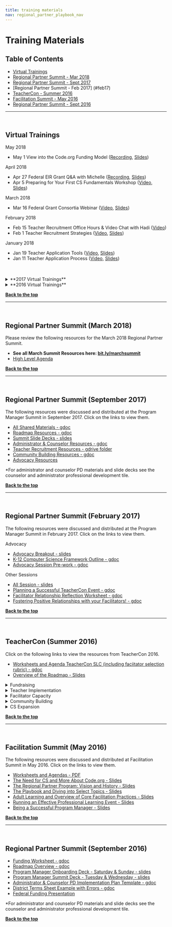 ```yaml
---
title: training materials
nav: regional_partner_playbook_nav
---
```

<meta name="robots" content="noindex">
<a id="top"></a>

# Training Materials

## Table of Contents
- [Virtual Trainings](#virtual)
- [Regional Partner Summit - Mar 2018](#mar18)
- [Regional Partner Summit - Sept 2017](#sept17)
- [Regional Partner Summit - Feb 2017] (#feb17)
- [TeacherCon - Summer 2016](#teachercon16)
- [Facilitation Summit - May 2016](#fac16)
- [Regional Partner Summit - Sept 2016](#sept16)



________________
<a id="virtual"></a>
<br/>
## Virtual Trainings


May 2018

- May 1 View into the Code.org Funding Model ([Recording](https://code.zoom.us/recording/share/W5BoJRfbxk_LRq1MgcQye8dlD7VXYKZk0ORiGBf0tEqwIumekTziMw), [Slides](https://drive.google.com/file/d/1kackyrWrkMLQbxPhYzlctIhjQRTRHj-h/view?usp=sharing))

April 2018

- Apr 27 Federal EIR Grant Q&A with Michelle ([Recording](https://code.zoom.us/recording/share/5KSPF0GpkNSoDF1L7ZgBIljrp-BzgKA4PZkGw2Otq6WwIumekTziMw), [Slides](https://drive.google.com/file/d/1Ty_EX5loAj_mqG41gbioK1VDqkWu3USj/view?usp=sharing))
- Apr 5 Preparing for Your First CS Fundamentals Workshop ([Video](https://code.zoom.us/recording/share/JitvrbyVnzbGFQjvDfpHmH201xikzVgEM7Z_JNjkT9k), [Slides](https://drive.google.com/file/d/1_Ovx0cYkaAxOiaSfzJ8ZxtI1x6lrzhqq/view?usp=sharing))


March 2018

- Mar 16 Federal Grant Consortia Webinar ([Video](https://code.zoom.us/recording/play/DaPic_y7f-R80ZsdTan8wtrgPgfTmV6NqRHe9cVBYi7Ra9UhQIFavOH_cHfi5cgy), [Slides](https://drive.google.com/file/d/1zp-eIO7XyY9TGVv76741vEcFRlLBf-sM/view?usp=sharing))

February 2018

- Feb 15 Teacher Recruitment Office Hours & Video Chat with Hadi ([Video](https://zoom.us/recording/play/zhCfZbsJmnYHyNbLHu45FbO7Hb5Q5-frDAEMcU9xEc3mQMS91AGbXBzQW2C9RYKR))
- Feb 1 Teacher Recruitment Strategies ([Video](https://code.zoom.us/recording/play/1zNBEQIEdZz1mNF1ZB1dfMc712T8QZytT8S3-9HKcinn7aL8SHdwLLaE9Ufd2j0Q), [Slides](https://drive.google.com/drive/folders/1KZBZvHP9OwDm_4VqOp6v-i7ICvivnGzo))

January 2018

- Jan 19 Teacher Application Tools ([Video](https://code.zoom.us/recording/play/YTF54MqiBk6352GrU7mClLIeZ8eZ91P-tsrXw7yp1g2mafp4x1GEOIvPFBMbslmg), [Slides](https://drive.google.com/drive/folders/1KZBZvHP9OwDm_4VqOp6v-i7ICvivnGzo))
- Jan 11 Teacher Application Process ([Video](https://code.zoom.us/recording/play/aEKJINsQA4uXqKqUx_gmk3V6neP24RusyC_0Rd9W1pwlDnDy5KSz5g0v_vIfG5eM), [Slides](https://drive.google.com/drive/folders/1KZBZvHP9OwDm_4VqOp6v-i7ICvivnGzo))
<br/>
<br/>

 <details>
    <summary>**2017 Virtual Trainings**</summary>
    <p>

December 2017  

  - Dec 12 TEALS & the CS Principles Classroom ([Video](https://code.zoom.us/recording/play/7YH4DmJAL5OutCqgRsE5-YORNg0RUP5Uu-c_KtcX0P-LS-ohu9wUfXJS-K_URZz6))

November 2017

  - Nov 1 (Group 3)  Facilitator Application Process Meeting ([Video] (https://code.zoom.us/recording/play/YZM2cTTmiqmj7j9Hbl4F01UOzb1SacQPAMeS6lT4dp8wRGkNmsDyTojAIPtuYtHg)
  - Nov 2 (Group 1 & 2)  Facilitator Application Process Meeting ([Video](https://code.zoom.us/recording/play/QmCDGnLI7rzNAfgh_S4UQAAEouzONxsxBr6bZG8GyAc9z5dXLA-rWbIm5rhZO3Jx))
  - Nov 6 (Group 1) Group 1 Partner Sustainability Planning & CS Fundamentals Program [Video](https://code.zoom.us/recording/play/GQyAdC4l3EvCTxJ0Vqmm8Ut3KzwdYw2H8pjbAU7DQRpUVatwh50iUciZJtJxfIQj?autoplay=true)
  - Nov 7 (Group 2 & 3) CS Fundamentals Program Meeting [Video](https://code.zoom.us/recording/play/1Wv_0js9OWADSq-Si10Ap5xxAHIRGsSiRAcZd-LpHYz1xgTIM7JjNX8_e1cDbfgL)
  - Nov 29 (Group 3) Facilitator Interview Process Virtual Meeting [Video](https://code.zoom.us/recording/play/1FfVGNpYtTgCJp6k7OoPwsNWThfsFJY0tKs1j6Dmkv0PJg3Uv7FeHk42C3Lr33bY)
  - Nov 30 (Group 1 & 2) Facilitator Interview Process Virtual Meeting [Video] (https://code.zoom.us/recording/play/526dKZPrGxY2Qt53dnzjwQ5ZZsymMl-E_FY9uA5Fee5_9omgEuADdaI0IY4hxDBd)

October 2017

  - October 19, 2017 Hour of Code Meeting ([Video](https://code.zoom.us/recording/play/wivm29HGNRKwHjj9lbija7G0Oo6HX_J4AvWh0kYMOt5MRlgct7P-_Nwp0ZC-fPkl))

September 2017

  - Sept 14 (Group 3) Welcome Webinar [Video](http://videos.code.org/plp/new-partner.mp4)

May 2017:

  - Annual Report Q&A [Video](http://videos.code.org/Annual_Report_Template_QandA.mp4)

April 2017:

  - Reviewing the CSP Local Leads Training [Video](http://videos.code.org/plp/Reviewing_the_CSP_Local_Leads_Training.mp4), [Slides](https://docs.google.com/presentation/d/1KlRbs_u-tZ3s0_vp61pvqPOi3HyxbNTBSmfJ4syqvaY/view#)

March 2017:

  - Guest Speaker Series: NCWIT [Video](http://videos.code.org/plp/NCWIT_March17.mp4), [Slides](https://docs.google.com/presentation/d/1nxC--kbLdFF41laOZqKFmKjMZmfsFUMAwf2VZkF59q4/edit)
  - CS Principles Webinar for Teachers [Video](http://videos.code.org/plp/3-28-2017_CSPrinciples_Webinar.mp4)

January 2017:                                            

  - How to Review Teacher Applications [Video](https://videos.code.org/teacher/Teacher+Application+Review+Process.mp4), [Slides](https://docs.google.com/presentation/d/11bDnl_ekOspmJ4cVhShvoRQ3k0GVq0DeSWpRPx56CJg/edit?usp=sharing)
  - CSP Teacher Application Process for Local Workshops [Video](http://videos.code.org/cs-principles/CSP-teacher-application-process-for-local-workshops.mp4), [Slides](https://docs.google.com/presentation/d/1SHF7pfrJmFt53Cp6GRpvw6VIo93x4euT-InYWYfe8Q4/edit?usp=sharing)
  - Guest Speaker Series: TEALS [Video](http://videos.code.org/plp/Guest+Speaker_TEALS.mp4), [Slides](https://docs.google.com/presentation/d/1IgAynJuCVKy1EW5vZBpNvVn4xOIADDISNfg-LKLli5M/edit?usp=sharing)
<br/>
</p>
</details>

  <details>
    <summary>**2016 Virtual Trainings**</summary>
    <p>

  December 2016:

  - Teacher Application Process Overview [Video](https://videos.code.org/teacher/Teacher+Application+Process.mp4)
  - Teacher Application Process Overview [Slides](https://docs.google.com/presentation/d/1DC5Unjuy7p5K50MIJai5s-jnhexYFlIUZKkAGNqLLp4/edit?usp=sharing)

  November 2016:

  - Facilitator Selection Process [Video](http://videos.code.org/plp/facilitator-application-process.mp4)
  - Facilitator Selection Process [Slides](https://docs.google.com/presentation/d/12ZZ3hyVzjmhv3ymjrOKstbVptteAneMFOJkOog6jMD8/edit#slide=id.g18aec17c00_6_25)
  - How to Run a Virtual Administrator and Counselor PD [Video](http://videos.code.org/plp/admin-counselor-virtual-PD.mp4)
  - How to Run a Virtual Administrator and Counselor PD [Slides](https://www.dropbox.com/s/jo8r385x38bx8j6/Running%20a%20Virtual%20Training.pptx?dl=0)
  - K-12 CS Framework [Video](http://videos.code.org/plp/k12-cs-framework.mp4)

  October 2016:

  - Supplies for Counselor and Administrator PD - [Video](http://videos.code.org/plp/counselor_administrator_supplies.mp4)
  - Supplies for Counselor and Administrator PD - [Slides](https://docs.google.com/presentation/d/1RQeBL7rTcWnqzM48xNv8f1J3da5OVboekLJyw3_WeSk/edit#slide=id.gb846b8ce1_0_5)
  - Hour of Code - [Slides](https://docs.google.com/presentation/d/12NF2r50USaxA7gReTFvBTv-6ggJ0wQHmj8HMPHQ0lNA/edit#slide=id.g1817931dd1_0_0)
  - How to Use Slack - [Video](http://videos.code.org/plp/how-to-use-slack.mp4)
  - How to Use Slack - [Slides](https://docs.google.com/presentation/d/1Rjm0-xrzJUWZHXqwjUkk166P-PeuFKpe9EEQK3RmNJY/edit#slide=id.gb846b8ce1_0_5)
  - Overview of CS Discoveries - [Video](http://videos.code.org/plp/cs-discoveries-program-overview.mp4)
  - Overview of CS Discoveries - [Slides](https://docs.google.com/presentation/d/1MNqdPQK6hIHxIHav5BHgp8_SVCfWmAZwQXhi1Kl-laI/edit#slide=id.g13d52b2d7c_0_159)

  August 18, 2016:

  - August Office Hours - [Video](http://videos.code.org/plp/august-2016-office-hours.mp4)
  - August Office Hours - [Slides](https://docs.google.com/presentation/d/1CeK0psIdGuN_IePSXIcZLO4jCgIt60Qc07pA5scp9vs/edit#slide=id.g164738a879_0_0)

  July 7, 2016:

  - White House Fundraising Event - [Video](http://videos.code.org/plp/september-event-guidelines.mp4)<br/>
  - White House Fundraising Event - [Slides](https://docs.google.com/presentation/d/10gksywQToajBiQNLDE7Kx7TNBiP6Co4UhQhQDc39jJs/edit?usp=sharing)

  June 2016:

- June Office Hours - [Video](http://videos.code.org/plp/june-2016-monthly-call.mp4)
<br/>
</p>
</details>

[**Back to the top**](#top)
<br/>


________________
<a id="mar18"></a>
<br/>

## Regional Partner Summit (March 2018)
Please review the following resources for the March 2018 Regional Partner Summit.

- **See all March Summit Resources here: <a href="http://bit.ly/marchsummit" target=_blank>bit.ly/marchsummit</a>**
- [High Level Agenda](https://docs.google.com/document/d/1FH4zGhL-zrP5dP6KyLspZ5xWWAV1-ApLxWGavyw0Z2U/edit)

[**Back to the top**](#top)
<br/>

________________
<a id="sep17"></a>
<br/>

## Regional Partner Summit (September 2017)
The following resources were discussed and distributed at the Program Manager Summit in September 2017. Click on the links to view them.

- [All Shared Materials - gdoc](https://docs.google.com/document/d/13dRhROZgL_tZBoKXUU9Swm4sh6nWDpGeSTl9E6QuxHo/edit#heading=h.c2i0yyvtpfgx)
- [Roadmap Resources - gdoc](https://docs.google.com/document/d/13dRhROZgL_tZBoKXUU9Swm4sh6nWDpGeSTl9E6QuxHo/edit#heading=h.riwa5i71x8ry)
- [Summit Slide Decks -  slides](https://drive.google.com/drive/folders/0B--JVbz2FK4mTzM4THVlMWJ5aVU)
- [Administrator & Counselor Resources - gdoc](https://docs.google.com/document/d/13dRhROZgL_tZBoKXUU9Swm4sh6nWDpGeSTl9E6QuxHo/edit#heading=h.uj2zfxbklfg1)
- [Teacher Recruitment Resources - gdrive folder](https://drive.google.com/drive/folders/0B8rnk5_Nm9aXaF8tNE1QbkN6NTQ)
- [Community Building Resources - gdoc](https://docs.google.com/document/d/1zdolbbIN8hQzfdivqHWTzNR-WdYQ8U3U19UTpYb20Wk/edit?ts=59c53f15)
- [Advocacy Resources](https://docs.google.com/document/d/13dRhROZgL_tZBoKXUU9Swm4sh6nWDpGeSTl9E6QuxHo/edit#heading=h.c2i0yyvtpfgx)

*For administrator and counselor PD materials and slide decks see the counselor and administrator professional development tile.

[**Back to the top**](#top)
<br/>
________________
<a id="feb17"></a>
<br/>

## Regional Partner Summit (February 2017)
The following resources were discussed and distributed at the Program Manager Summit in February 2017. Click on the links to view them.

Advocacy

- [Advocacy Breakout - slides](https://docs.google.com/a/code.org/presentation/d/19gWTMaYhO9f4PcaPXFS3G2S7CbT9o-874OLPHMHXwog/edit?usp=sharing)
- [K-12 Computer Science Framework Outline - gdoc](https://docs.google.com/document/d/1fYlxH7k9pVS5lFfr9c-eg23JALd5MzIlAMrhsuodV28/edit?usp=sharing)
- [Advocacy Session Pre-work - gdoc](https://docs.google.com/document/d/14B4-rsWAGq6YvriTIYKh9re1tr6TyUaGznLFcxeCev4/edit?usp=sharing)

Other Sessions

- [All Session - slides](https://docs.google.com/presentation/d/1LezR-Li5LRmwvFmz3-O_kinG8FTO5BBcfZ6Nd45kvdo/edit?usp=sharing)
- [Planning a Successful TeacherCon Event - gdoc](https://docs.google.com/document/d/1sQUwcJbAPNxnVdsrPoEdnRtTpJvckVtdTm1D5oqAoqo/edit?usp=sharing)
- [Facilitator Relationship Reflection Worksheet - gdoc](https://docs.google.com/document/d/1yYzXR0pvFfll62s6S6zvtF7ZZI5VF1aJranL8cVC73o/edit?usp=sharing)
- [Fostering Positive Relationships with your Facilitators! - gdoc](https://docs.google.com/document/d/14wOwufNtLnA2T83P-OjpCanHZi0act0VmypGo2ifHfc/edit?usp=sharing)

[**Back to the top**](#top)
<br/>
________________
<a id="teachercon16"></a>
<br/>
## TeacherCon (Summer 2016)
Click on the following links to view the resources from TeacherCon 2016.<br>

- [Worksheets and Agenda TeacherCon SLC (including faciitator selection rubric) - gdoc](https://docs.google.com/document/d/1qa_NKPiaGGCWfEexrwwk7GSO8vMQbyYGJE1lDmyt714/edit?usp=sharing)
- [Overview of the Roadmap - Slides](https://docs.google.com/presentation/d/1XzZm6Z10bHq2jtMrDyOzY0A21j8so0hLnyUcfPO6MZ8/edit?usp=sharing)<br/>

<details>
  <summary>Fundraising</summary>
  <p>

- [Exploring the Fundraising Playbook - Slides](https://docs.google.com/presentation/d/1QDzxylUW_Nbp0nzvnSsa8lSVI-63fFoCD0CMF48zpd8/edit?usp=sharing)
- [Fundraising Examples from the Field - CodeVA - Slides](https://docs.google.com/presentation/d/1k6c-v6HhexjJ5u0Rqknc3X1JrHK62Aqk_6kK33UFQ6c/edit?usp=sharing)
- [Fundraising Examples from the Field - SFAZ and GCU - Slides](https://docs.google.com/presentation/d/1iPT_iiAIFD1t73dcRFtuI-VIze7aYLXso563M8vLvxM/edit?usp=sharing)
- [Building Your Funding Roadmap - Slides](https://docs.google.com/presentation/d/10wfV9wzbO1TM_E80TKYNAE-hsTy_RmZavbDrica0KXE/edit?usp=sharing)
<br/>
</p>
</details>

<details>
  <summary>Teacher Implementation</summary>
  <p>

- [How to Keep Teachers Implementing - Broward - Slides](https://docs.google.com/presentation/d/1NuUhD0m0_dIaynB34ePqFJYZUf1t-b1C-wyMcAixsns/edit?usp=sharing)
- [Power of 21 Activity Responses from Atlanta - How can we keep teachers implementing? - gdoc](https://docs.google.com/document/d/1eE-zj_NDiIITbM1c4jElFo4_XV8EfI8lhQQH3a9KFiQ/edit?usp=sharing)
- [How to Keep Teachers Implementing - IDLA - Slides](https://docs.google.com/presentation/d/1f097R6E4Qsx_hycKWlbNvNXahDTOk0WD0-dsqQA-75w/edit?usp=sharing)
- [IDLA Exemplar - CS Pathways - PDF](https://drive.google.com/open?id=0B_RYFwL0skolbzR4NFFEWnpGMXNBd1Q3X2M4aDlMdUU0X0Rr)
- [IDLA Exemplar - What We've Accomplish - PDF](https://drive.google.com/file/d/0B_RYFwL0skoldmpFelpJcHo0RUJxcndzSUo5OXpKQWQ2NHR3/view?usp=sharing)
- [Building Your Teacher Implementation Roadmap - Slides](https://docs.google.com/presentation/d/1OrcEOWndHgfYlCItbfgDB4LILAmG8PT29fq0ARO-JgQ/edit?usp=sharing)
<br/>
</p>
</details>

<details>
  <summary>Facilitator Capacity</summary>
  <p>

- [How Code.org Works With Facilitators - Slides](https://docs.google.com/presentation/d/1mbFc3tnLzjTdQBgAokTtfuCGoe0zGGAiyWP6CsKsvbI/edit?usp=sharing)
- [Building Your Facilitator Capacity Roadmap - Slides](https://docs.google.com/presentation/d/1NfId_1wNwR7AnLbzG38saPbkBb5vwm1GPmBZ1HxIWzA/edit?usp=sharing)
<br/>
</p>
</details>

<details>
  <summary>Community Building</summary>
  <p>

- [Examples of Community Building - Code Interactive - Slides](https://docs.google.com/presentation/d/1XIb124xm3UX-NYwNnCiofpU_ZZCtsnHvvbL0IadJ4hM/edit?usp=sharing)
- [Examples of Community Building - 9 Dots, Nextech and RUSMP - Slides](https://docs.google.com/presentation/d/1YzXn87OOJbxOxamUZccubnMiT1vkwIrINGQ68bNhNN4/edit?usp=sharing)
- [Building your Community Roadmap - Slides](https://docs.google.com/presentation/d/1xfvG8scD4jVRlaNAcpOhctIAHra-9VctpyoLx9PbcKE/edit?usp=sharing)
<br/>
</p>
</details>

<details>
  <summary>CS Expansion</summary>
  <p>

- [Overview of how Code.org recruited districts - Slides](https://docs.google.com/presentation/d/1q7WUYBxrVEOd02r-1ybTsrcA7Tq2j4RtwH13Ej3rnIY/edit?usp=sharing)
- [Examples: Partnering with School Districts - Orlando Science Center - Slides](https://docs.google.com/presentation/d/1UgEjboAy_T0ajXcUmhW-BY-jtIDW1XsbScQN3xGWLJQ/edit?usp=sharing)
- [Example: Partnering with School Districts - Utah - Slides](https://docs.google.com/presentation/d/1jfFVYLy7oJoeCwhEmv86p5E9CoPmSb8FziwiE6lHZrw/edit?usp=sharing)
- [Building your CS Expansion Roadmap - Slides](https://docs.google.com/presentation/d/1HMLVhOU7R5B0M6w-xVA68g2isXo07PHuay6UnNsRT0M/edit?usp=sharing)
- [Administrator and Counselor PD Overview - Slides](https://docs.google.com/presentation/d/1rgA370lNX2L88S5sew5ZWThbBwXOlzSUVjb2Dcx-I84/edit?usp=sharing)
</p>
</details>

[**Back to the top**](#top)
<br/>

________________
<a id="fac16"></a>
<br/>

## Facilitation Summit (May 2016)
The following resources were discussed and distributed at Facilitation Summit in May 2016. Click on the links to view them.

- [Worksheets and Agendas - PDF](https://www.dropbox.com/s/vc587goy08xkdun/PLP%20Facilitation%20Summit%20Packet.pdf?dl=0)
- [The Need for CS and More About Code.org - Slides](https://docs.google.com/a/code.org/presentation/d/1v8gw4ooS3nH_e-eNnZqxnvQiopl0QJKRWdXhWoWzou4/edit?usp=sharing)<br/>
- [The Regional Partner Program: Vision and History - Slides](https://docs.google.com/a/code.org/presentation/d/14dSjRdXpYsWHL6YJAPFPbcp4VHnDIpGj8ICiZisYaJQ/edit?usp=sharing)<br/>
- [The Playbook and Diving into Select Topics - Slides](https://docs.google.com/a/code.org/presentation/d/1RNAyMXVJkg8Fov9j7P5Nv_uUyrM8tYWskdOEpo-HAAc/edit?usp=sharing)<br/>
- [Adult Learning and Overview of Core Facilitation Practices - Slides](https://docs.google.com/a/code.org/presentation/d/1Po-HfQyBISRv5RI5Yn57Xvc-RrWh5rbRi4RL1HbgthA/edit?usp=sharing)
- [Running an Effective Professional Learning Event - Slides](https://docs.google.com/a/code.org/presentation/d/148wkzac1rwnK-O6q3PqIYer87MjwlVHLDBENOdbfBmA/edit?usp=sharing)</br>
- [Being a Successful Program Manager - Slides](https://docs.google.com/a/code.org/presentation/d/1Q8m-DquU2ZtCpIFC4-Oxc1MrSViOvFq4quc9qeTYZGc/edit?usp=sharing)<br/>

[**Back to the top**](#top)
<br/>
________________
<a id="sept16"></a>
<br/>
## Regional Partner Summit (September 2016)
- [Funding Worksheet - gdoc](https://docs.google.com/document/d/1LnSNDbN44JuD6hXkaRnrDexQUQJiSJPI6f0Jg6JyeJc/edit)
- [Roadmap Overview - gdoc](https://docs.google.com/document/d/19Y3Fe_5ugdG62Ew_azv00ZbuWATD9JMLHUDDl55A4KY/edit)
- [Program Manager Onboarding Deck - Saturday & Sunday - slides](https://docs.google.com/presentation/d/1rV7Hg7iQy9okYgz3apl_KOQBLAO_EbllF0D1D0KLSj0/edit?usp=sharing)
- [Program Manager Summit Deck - Tuesday & Wednesday - slides](https://docs.google.com/presentation/d/1ZTxt18qi09BIqi6mO5QpIiHXllNL21t_8QNLDTYGXig/edit?usp=sharing)
- [Administrator & Counselor PD Implementation Plan Template - gdoc](https://docs.google.com/document/d/19dnV7dIDPp6354ynLFWZJy8H2vXiricFB_8LzTKQIg0/edit)
- [District Terms Sheet Example with Errors - gdoc](https://docs.google.com/document/d/1Gk3dpHgiH2D3tFS9nL-1k6ZwcfAfP6Op54shq-KWWBM/edit)
- [Federal Funding Presentation](https://docs.google.com/presentation/d/1vwYnMdc9pGWBZp6KBcObz7aq4rq6UBlP_TNlR8TIyyU/edit?usp=sharing)

*For administrator and counselor PD materials and slide decks see the counselor and administrator professional development tile.

[**Back to the top**](#top)
<br/>
